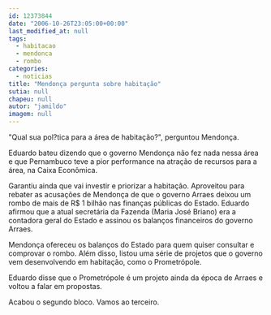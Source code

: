 ```yaml
---
id: 12373844
date: "2006-10-26T23:05:00+00:00"
last_modified_at: null
tags:
  - habitacao
  - mendonca
  - rombo
categories:
  - noticias
title: "Mendonça pergunta sobre habitação"
sutia: null
chapeu: null
autor: "jamildo"
imagem: null
---
```

<p>"Qual sua pol?tica para a &aacute;rea de habita&ccedil;&atilde;o?", perguntou Mendon&ccedil;a.</p>
<p>Eduardo bateu dizendo que o governo Mendon&ccedil;a n&atilde;o fez nada nessa &aacute;rea e que Pernambuco teve a pior performance na atra&ccedil;&atilde;o de recursos para a &aacute;rea, na Caixa Econ&ocirc;mica.</p>
<p>Garantiu ainda que vai investir e priorizar a habita&ccedil;&atilde;o. Aproveitou para rebater as acusa&ccedil;&otilde;es de Mendon&ccedil;a de que o governo Arraes deixou um rombo de mais de R$ 1 bilh&atilde;o nas finan&ccedil;as p&uacute;blicas do Estado. Eduardo afirmou que a atual secret&aacute;ria da Fazenda (Maria Jos&eacute; Briano) era a contadora geral do Estado e assinou os balan&ccedil;os financeiros do governo Arraes.</p>
<p>Mendon&ccedil;a ofereceu os balan&ccedil;os do Estado para quem quiser consultar e comprovar o rombo. Al&eacute;m disso, listou uma s&eacute;rie de projetos que o governo vem desenvolvendo em habita&ccedil;&atilde;o, como o Prometr&oacute;pole.</p>
<p>Eduardo disse que o Prometr&oacute;pole &eacute; um projeto ainda da &eacute;poca de Arraes e voltou a falar em propostas.</p>
<p>Acabou o segundo bloco. Vamos ao terceiro.</p>
